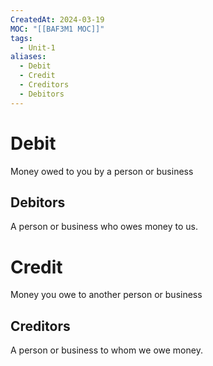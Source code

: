 ```yaml
---
CreatedAt: 2024-03-19
MOC: "[[BAF3M1 MOC]]"
tags:
  - Unit-1
aliases:
  - Debit
  - Credit
  - Creditors
  - Debitors
---
```

# Debit
Money owed to you by a person or business
## Debitors
A person or business who owes money to us.

# Credit
Money you owe to another person or business
## Creditors
A person or business to whom we owe money.
